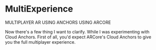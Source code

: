 # MultiExperience

MULTIPLAYER AR USING ANCHORS USING ARCORE 

Now there's a few thing I want to clarify. While I was experimenting with Cloud Anchors. First of all, you'd expect ARCore's Cloud Anchors to give you the full multiplayer experience. 
